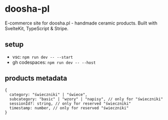 # doosha-pl
 E-commerce site for doosha.pl - handmade ceramic products. Built with SvelteKit, TypeScript & Stripe.

## setup

- vsc: `npm run dev -- --start`
- gh codespaces: `npm run dev -- --host`

## products metadata

```
{
  category: "świeczniki" | "świece",
  subcategory: "basic" | "wzory" | "napisy", // only for "świeczniki"
  sessionId?: string, // only for reserved "świeczniki"
  timestamp: number, // only for reserved "świeczniki"
}
```
